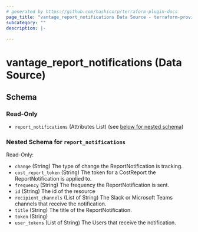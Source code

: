 ```yaml
---
# generated by https://github.com/hashicorp/terraform-plugin-docs
page_title: "vantage_report_notifications Data Source - terraform-provider-vantage"
subcategory: ""
description: |-
  
---
```


# vantage_report_notifications (Data Source)





<!-- schema generated by tfplugindocs -->
## Schema

### Read-Only

- `report_notifications` (Attributes List) (see [below for nested schema](#nestedatt--report_notifications))

<a id="nestedatt--report_notifications"></a>
### Nested Schema for `report_notifications`

Read-Only:

- `change` (String) The type of change the ReportNotification is tracking.
- `cost_report_token` (String) The token for a CostReport the ReportNotification is applied to.
- `frequency` (String) The frequency the ReportNotification is sent.
- `id` (String) The id of the resource
- `recipient_channels` (List of String) The Slack or Microsoft Teams channels that receive the notification.
- `title` (String) The title of the ReportNotification.
- `token` (String)
- `user_tokens` (List of String) The Users that receive the notification.


